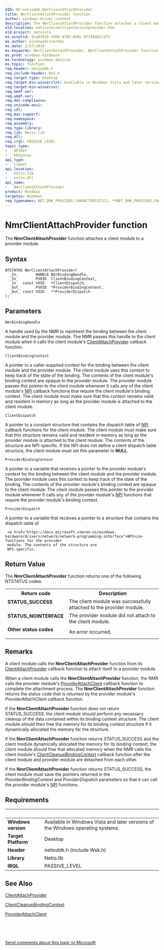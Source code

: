 ```yaml
---
UID: NF:netioddk.NmrClientAttachProvider
title: NmrClientAttachProvider function
author: windows-driver-content
description: The NmrClientAttachProvider function attaches a client module to a provider module.
old-location: netvista\nmrclientattachprovider.htm
old-project: netvista
ms.assetid: dca8f82b-f058-4765-890c-973f8462c2f5
ms.author: windowsdriverdev
ms.date: 2/27/2018
ms.keywords: NmrClientAttachProvider, NmrClientAttachProvider function [Network Drivers Starting with Windows Vista], netioddk/NmrClientAttachProvider, netvista.nmrclientattachprovider, nmrref_6d66009c-5262-4a75-986d-1eb91dcc61a2.xml
ms.prod: windows-hardware
ms.technology: windows-devices
ms.topic: function
req.header: netioddk.h
req.include-header: Wsk.h
req.target-type: Desktop
req.target-min-winverclnt: Available in Windows Vista and later versions of the Windows operating   systems.
req.target-min-winversvr: 
req.kmdf-ver: 
req.umdf-ver: 
req.ddi-compliance: 
req.unicode-ansi: 
req.idl: 
req.max-support: 
req.namespace: 
req.assembly: 
req.type-library: 
req.lib: Netio.lib
req.dll: 
req.irql: PASSIVE_LEVEL
topic_type:
-	APIRef
-	kbSyntax
api_type:
-	LibDef
api_location:
-	netio.lib
-	netio.dll
api_name:
-	NmrClientAttachProvider
product: Windows
targetos: Windows
req.typenames: NET_DMA_PROVIDER_CHARACTERISTICS, *PNET_DMA_PROVIDER_CHARACTERISTICS
---
```



# NmrClientAttachProvider function
The 
  <b>NmrClientAttachProvider</b> function attaches a client module to a provider module.

## Syntax

````
NTSTATUS NmrClientAttachProvider(
  _In_        HANDLE NmrBindingHandle,
  _In_        PVOID  ClientBindingContext,
  _In_  const VOID   *ClientDispatch,
  _Out_       PVOID  *ProviderBindingContext,
  _Out_ const VOID   **ProviderDispatch
);
````

## Parameters

`NmrBindingHandle`

A handle used by the NMR to represent the binding between the client module and the provider
     module. The NMR passes this handle to the client module when it calls the client module's 
     <a href="..\netioddk\nc-netioddk-npi_client_attach_provider_fn.md">ClientAttachProvider</a> callback
     function.

`ClientBindingContext`

A pointer to a caller-supplied context for the binding between the client module and the provider
     module. The client module uses this context to keep track of the state of the binding. The contents of
     the client module's binding context are opaque to the provider module. The provider module passes this
     pointer to the client module whenever it calls any of the client module's 
     <a href="https://docs.microsoft.com/en-us/windows-hardware/drivers/network/network-programming-interface">NPI</a> callback functions that
     require the client module's binding context. The client module must make sure that this context remains
     valid and resident in memory as long as the provider module is attached to the client module.

`ClientDispatch`

A pointer to a constant structure that contains the dispatch table of 
     <a href="https://docs.microsoft.com/en-us/windows-hardware/drivers/network/network-programming-interface">NPI</a> callback functions for the
     client module. The client module must make sure that this structure remains valid and resident in memory
     as long as the provider module is attached to the client module. The contents of the structure are 
     NPI-specific. If the 
     NPI does not define a client
     dispatch table structure, the client module must set this parameter to <b>NULL</b>.

`ProviderBindingContext`

A pointer to a variable that receives a pointer to the provider module's context for the binding
     between the client module and the provider module. The provider module uses this context to keep track
     of the state of the binding. The contents of the provider module's binding context are opaque to the
     client module. The client module passes this pointer to the provider module whenever it calls any of the
     provider module's 
     <a href="https://docs.microsoft.com/en-us/windows-hardware/drivers/network/network-programming-interface">NPI</a> functions that require the
     provider module's binding context.

`ProviderDispatch`

A pointer to a variable that receives a pointer to a structure that contains the dispatch table of
     
     <a href="https://docs.microsoft.com/en-us/windows-hardware/drivers/network/network-programming-interface">NPI</a> functions for the provider
     module. The contents of the structure are 
     NPI-specific.


## Return Value

The 
     <b>NmrClientAttachProvider</b> function returns one of the following NTSTATUS codes:

<table>
<tr>
<th>Return code</th>
<th>Description</th>
</tr>
<tr>
<td width="40%">
<dl>
<dt><b>STATUS_SUCCESS</b></dt>
</dl>
</td>
<td width="60%">
The client module was successfully attached to the provider module.

</td>
</tr>
<tr>
<td width="40%">
<dl>
<dt><b>STATUS_NOINTERFACE</b></dt>
</dl>
</td>
<td width="60%">
The provider module did not attach to the client module.

</td>
</tr>
<tr>
<td width="40%">
<dl>
<dt><b>Other status codes</b></dt>
</dl>
</td>
<td width="60%">
An error occurred.

</td>
</tr>
</table>

## Remarks

A client module calls the 
    <b>NmrClientAttachProvider</b> function from its 
    <a href="..\netioddk\nc-netioddk-npi_client_attach_provider_fn.md">ClientAttachProvider</a> callback
    function to attach itself to a provider module.

When a client module calls the 
    <b>NmrClientAttachProvider</b> function, the NMR calls the provider module's 
    <a href="..\netioddk\nc-netioddk-npi_provider_attach_client_fn.md">ProviderAttachClient</a> callback
    function to complete the attachment process. The 
    <b>NmrClientAttachProvider</b> function returns the status code that is returned by the provider module's 
    <i>ProviderAttachClient</i> callback
    function.

If the 
    <b>NmrClientAttachProvider</b> function does not return STATUS_SUCCESS, the client module should perform
    any necessary cleanup of the data contained within its binding context structure. The client module
    should then free the memory for its binding context structure if it dynamically allocated the memory for
    the structure.

If the 
    <b>NmrClientAttachProvider</b> function returns STATUS_SUCCESS and the client module dynamically allocated
    the memory for its binding context, the client module should free that allocated memory when the NMR
    calls the client module's 
    <a href="..\netioddk\nc-netioddk-npi_client_cleanup_binding_context_fn.md">
    ClientCleanupBindingContext</a> callback function after the client module and provider module are
    detached from each other.

If the 
    <b>NmrClientAttachProvider</b> function returns STATUS_SUCCESS, the client module must save the pointers
    returned in the 
    <i>ProviderBindingContext</i> and 
    <i>ProviderDispatch</i> parameters so that it can call the provider module's 
    <a href="https://docs.microsoft.com/en-us/windows-hardware/drivers/network/network-programming-interface">NPI</a> functions.

## Requirements
| &nbsp; | &nbsp; |
| ---- |:---- |
| **Windows version** | Available in Windows Vista and later versions of the Windows operating   systems.  |
| **Target Platform** | Desktop |
| **Header** | netioddk.h (include Wsk.h) |
| **Library** | Netio.lib |
| **IRQL** | PASSIVE_LEVEL |

## See Also

<a href="..\netioddk\nc-netioddk-npi_client_attach_provider_fn.md">ClientAttachProvider</a>



<a href="..\netioddk\nc-netioddk-npi_client_cleanup_binding_context_fn.md">ClientCleanupBindingContext</a>



<a href="..\netioddk\nc-netioddk-npi_provider_attach_client_fn.md">ProviderAttachClient</a>



 

 

<a href="mailto:wsddocfb@microsoft.com?subject=Documentation%20feedback [netvista\netvista]:%20NmrClientAttachProvider function%20 RELEASE:%20(2/27/2018)&amp;body=%0A%0APRIVACY STATEMENT%0A%0AWe use your feedback to improve the documentation. We don't use your email address for any other purpose, and we'll remove your email address from our system after the issue that you're reporting is fixed. While we're working to fix this issue, we might send you an email message to ask for more info. Later, we might also send you an email message to let you know that we've addressed your feedback.%0A%0AFor more info about Microsoft's privacy policy, see http://privacy.microsoft.com/en-us/default.aspx." title="Send comments about this topic to Microsoft">Send comments about this topic to Microsoft</a>